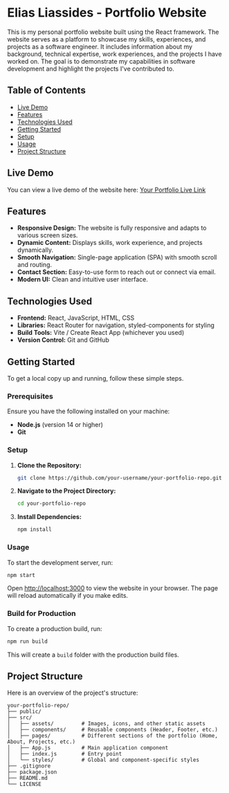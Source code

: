 
# Elias Liassides - Portfolio Website

This is my personal portfolio website built using the React framework. The website serves as a platform to showcase my skills, experiences, and projects as a software engineer. It includes information about my background, technical expertise, work experiences, and the projects I have worked on. The goal is to demonstrate my capabilities in software development and highlight the projects I've contributed to.

## Table of Contents

- [Live Demo](#live-demo)
- [Features](#features)
- [Technologies Used](#technologies-used)
- [Getting Started](#getting-started)
- [Setup](#setup)
- [Usage](#usage)
- [Project Structure](#project-structure)

## Live Demo

You can view a live demo of the website here: [Your Portfolio Live Link](https://your-live-demo-link.com)

## Features

- **Responsive Design:** The website is fully responsive and adapts to various screen sizes.
- **Dynamic Content:** Displays skills, work experience, and projects dynamically.
- **Smooth Navigation:** Single-page application (SPA) with smooth scroll and routing.
- **Contact Section:** Easy-to-use form to reach out or connect via email.
- **Modern UI:** Clean and intuitive user interface.

## Technologies Used

- **Frontend:** React, JavaScript, HTML, CSS
- **Libraries:** React Router for navigation, styled-components for styling
- **Build Tools:** Vite / Create React App (whichever you used)
- **Version Control:** Git and GitHub

## Getting Started

To get a local copy up and running, follow these simple steps.

### Prerequisites

Ensure you have the following installed on your machine:

- **Node.js** (version 14 or higher)
- **Git**

### Setup

1. **Clone the Repository:**

   ```bash
   git clone https://github.com/your-username/your-portfolio-repo.git
   ```

2. **Navigate to the Project Directory:**

   ```bash
   cd your-portfolio-repo
   ```

3. **Install Dependencies:**

   ```bash
   npm install
   ```

### Usage

To start the development server, run:

```bash
npm start
```

Open [http://localhost:3000](http://localhost:3000) to view the website in your browser. The page will reload automatically if you make edits.

### Build for Production

To create a production build, run:

```bash
npm run build
```

This will create a `build` folder with the production build files.

## Project Structure

Here is an overview of the project's structure:

```
your-portfolio-repo/
├── public/
├── src/
│   ├── assets/         # Images, icons, and other static assets
│   ├── components/     # Reusable components (Header, Footer, etc.)
│   ├── pages/          # Different sections of the portfolio (Home, About, Projects, etc.)
│   ├── App.js          # Main application component
│   ├── index.js        # Entry point
│   └── styles/         # Global and component-specific styles
├── .gitignore
├── package.json
├── README.md
└── LICENSE
```

